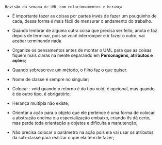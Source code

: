 	Revisão da semana de UML com relacionamentos e herança

- É importante fazer as coisas por partes invés de fazer um pouquinho de cada, dessa forma é mais fácil de mensurar o andamento do trabalho.

- Quando lembrar de alguma outra coisa que precisa ser feito, anota e faz depois de terminar, pois se você interromper e ir fazer o outro, vai acabar terminando nada.

- Organize os pensamentos antes de montar o UML para que as coisas fiquem mais claras na mente  separando em **Personagens, atributos e ações**;

- Quando sobrescreve um método, o filho faz o que quiser.

- Nome de classe é sempre no singular;

- Colocar : void quando o retorno é do tipo void, é opcional, mas quando é de outro tipo, é obrigatório;

- Herança multipla não existe;

- Orientar a ação para o objeto que ele pertence é uma forma de colocar a abstração encima e a especialização embaixo, criando ifs dá certo, mas perde toda orientação a objetos e dificulta a manutenção;

- Não precisa colocar o parâmetro na ação pois ela vai usar os atributos da sub-classe para realizar o que ela tem de fazer;